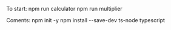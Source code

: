 To start:
    npm run calculator
    npm run multiplier

Coments:
    npm init -y
    npm install --save-dev ts-node typescript